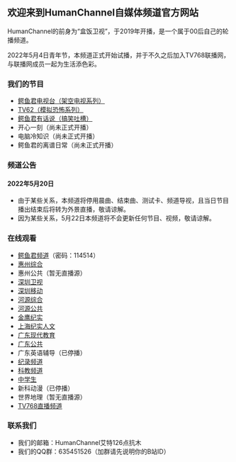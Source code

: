 ## 欢迎来到HumanChannel自媒体频道官方网站

HumanChannel的前身为“盒饭卫视”，于2019年开播，是一个属于00后自己的轮播频道。

2022年5月4日青年节，本频道正式开始试播，并于不久之后加入TV768联播网，与联播网成员一起为生活添色彩。

### 我们的节目
* [鳄鱼君电视台（架空电视系列）](https://www.bilibili.com/medialist/detail/ml1587237628?type=1&spm_id_from=333.999.0.0)
* [TV62（模拟恐怖系列）](https://www.bilibili.com/medialist/detail/ml1591857028?type=1&spm_id_from=333.999.0.0)
* [鳄鱼君有话说（搞笑吐槽）](https://www.bilibili.com/medialist/detail/ml1598841028?type=1&spm_id_from=333.999.0.0)
* 开心一刻（尚未正式开播）
* 电脑冷知识（尚未正式开播）
* 鳄鱼君的离谱日常（尚未正式开播）

### 频道公告
#### 2022年5月20日
* 由于某些关系，本频道将停用晨曲、结束曲、测试卡、频道导视，且当日节目播出结束后将转为外景直播，敬请谅解。
* 因为某些关系，5月22日本频道将不会更新任何节目、视频，敬请谅解。


### 在线观看
* [鳄鱼君频道](https://meeting.tencent.com/p/6787354737)（密码：114514）
* [惠州综合](hztv.md)
* 惠州公共（暂无直播源）
* [深圳卫视](https://www.sztv.com.cn/dianshi.shtml?id=7867)
* [深圳移动](https://www.sztv.com.cn/dianshi.shtml?id=7869)
* [河源综合](https://www.hyrtv.cn/itv/zhds/)
* [河源公共](https://www.hyrtv.cn/itv/ggds/)
* [金鹰纪实](http://live.mgtv.com/)
* [上海纪实人文](https://live.kankanews.com/huikan/)
* [广东现代教育](https://www.gdtv.cn/tvChannelDetail/13)
* [广东公共](https://www.gdtv.cn/tvChannelDetail/48)
* 广东英语辅导（已停播）
* [纪录频道](https://tv.cctv.com/live/cctvjilu/)
* [科教频道](https://tv.cctv.com/live/cctv10/m/)
* [中学生](http://m.zxstv.com.cn/zhibo)
* 新科动漫（已停播）
* 世界地理（暂无直播源）
* [TV768直播频道](https://www.bilibili.com/blackboard/live/live-activity-player.html?cid=6674145&quality=0)

### 联系我们
* 我们的邮箱：HumanChannel艾特126点抗木
* 我们的QQ群：635451526（加群请先说明你的B站ID）
